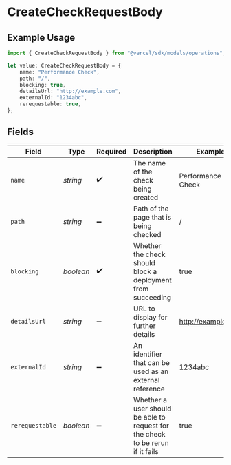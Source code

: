# CreateCheckRequestBody

## Example Usage

```typescript
import { CreateCheckRequestBody } from "@vercel/sdk/models/operations";

let value: CreateCheckRequestBody = {
    name: "Performance Check",
    path: "/",
    blocking: true,
    detailsUrl: "http://example.com",
    externalId: "1234abc",
    rerequestable: true,
};
```

## Fields

| Field                                                                          | Type                                                                           | Required                                                                       | Description                                                                    | Example                                                                        |
| ------------------------------------------------------------------------------ | ------------------------------------------------------------------------------ | ------------------------------------------------------------------------------ | ------------------------------------------------------------------------------ | ------------------------------------------------------------------------------ |
| `name`                                                                         | *string*                                                                       | :heavy_check_mark:                                                             | The name of the check being created                                            | Performance Check                                                              |
| `path`                                                                         | *string*                                                                       | :heavy_minus_sign:                                                             | Path of the page that is being checked                                         | /                                                                              |
| `blocking`                                                                     | *boolean*                                                                      | :heavy_check_mark:                                                             | Whether the check should block a deployment from succeeding                    | true                                                                           |
| `detailsUrl`                                                                   | *string*                                                                       | :heavy_minus_sign:                                                             | URL to display for further details                                             | http://example.com                                                             |
| `externalId`                                                                   | *string*                                                                       | :heavy_minus_sign:                                                             | An identifier that can be used as an external reference                        | 1234abc                                                                        |
| `rerequestable`                                                                | *boolean*                                                                      | :heavy_minus_sign:                                                             | Whether a user should be able to request for the check to be rerun if it fails | true                                                                           |